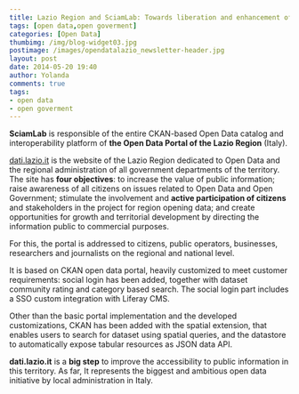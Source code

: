 ```yaml
---
title: Lazio Region and SciamLab: Towards liberation and enhancement of regional public data 
tags: [open data,open goverment]
categories: [Open Data]
thumbimg: /img/blog-widget03.jpg
postimage: /images/opendatalazio_newsletter-header.jpg
layout: post
date: 2014-05-20 19:40
author: Yolanda
comments: true
tags:
- open data
- open goverment
---
```

**SciamLab** is responsible of the entire CKAN-based Open Data catalog and interoperability platform of **the Open Data Portal of the Lazio Region** (Italy).

[dati.lazio.it](https://dati.lazio.it/) is the website of the Lazio Region dedicated to Open Data and the regional administration of all government departments of the territory. The site has **four objectives**: to increase the value of public information; raise awareness of all citizens on issues related to Open Data and Open Government; stimulate the involvement and **active participation of citizens** and stakeholders in the project for region opening data; and create opportunities for growth and territorial development by directing the information public to commercial purposes.

For this, the portal is addressed to citizens, public operators, businesses, researchers and journalists on the regional and national level.

It is based on CKAN open data portal, heavily customized to meet customer requirements: social login has been added, together with dataset community rating and category based search. The social login part includes a SSO custom integration with Liferay CMS. 

Other than the basic portal implementation and the developed customizations, CKAN has been added with the spatial extension, that enables users to search for dataset using spatial queries, and the datastore to automatically expose tabular resources as JSON data API.

**dati.lazio.it** is a **big step** to improve the accessibility to public information in this territory. As far, It represents the biggest and ambitious open data initiative by local administration in Italy.
